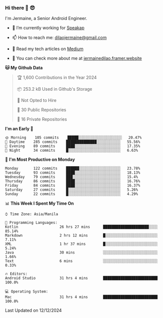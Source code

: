 ### Hi there 👋 😎
I'm Jermaine, a Senior Android Engineer.

- 🔭 I’m currently working for [Speakap](https://www.speakap.com/)

- 📫 How to reach me: dilaojermaine@gmail.com

- 📖 Read my tech articles on [Medium](https://jermainedilao.medium.com/)

- 👀 You can check more about me at [jermainedilao.framer.website](https://jermainedilao.framer.website)

<!--
**jermainedilao/jermainedilao** is a ✨ _special_ ✨ repository because its `README.md` (this file) appears on your GitHub profile.

Here are some ideas to get you started:

- 🔭 I’m currently working on ...
- 🌱 I’m currently learning ...
- 👯 I’m looking to collaborate on ...
- 🤔 I’m looking for help with ...
- 💬 Ask me about ...
- 📫 How to reach me: ...
- 😄 Pronouns: ...
- ⚡ Fun fact: ...
-->

<!--START_SECTION:waka-->
**🐱 My Github Data** 

> 🏆 1,600 Contributions in the Year 2024
 > 
> 📦 253.2 kB Used in Github's Storage 
 > 
> 🚫 Not Opted to Hire
 > 
> 📜 30 Public Repositories 
 > 
> 🔑 16 Private Repositories  
 > 
**I'm an Early 🐤** 

```text
🌞 Morning    105 commits    █████░░░░░░░░░░░░░░░░░░░░   20.47% 
🌆 Daytime    285 commits    ██████████████░░░░░░░░░░░   55.56% 
🌃 Evening    89 commits     ████░░░░░░░░░░░░░░░░░░░░░   17.35% 
🌙 Night      34 commits     █░░░░░░░░░░░░░░░░░░░░░░░░   6.63%

```
📅 **I'm Most Productive on Monday** 

```text
Monday       122 commits    ██████░░░░░░░░░░░░░░░░░░░   23.78% 
Tuesday      93 commits     ████░░░░░░░░░░░░░░░░░░░░░   18.13% 
Wednesday    79 commits     ███░░░░░░░░░░░░░░░░░░░░░░   15.4% 
Thursday     86 commits     ████░░░░░░░░░░░░░░░░░░░░░   16.76% 
Friday       84 commits     ████░░░░░░░░░░░░░░░░░░░░░   16.37% 
Saturday     27 commits     █░░░░░░░░░░░░░░░░░░░░░░░░   5.26% 
Sunday       22 commits     █░░░░░░░░░░░░░░░░░░░░░░░░   4.29%

```


📊 **This Week I Spent My Time On** 

```text
⌚︎ Time Zone: Asia/Manila

💬 Programming Languages: 
Kotlin                   26 hrs 27 mins      █████████████████████░░░░   85.14% 
Markdown                 2 hrs 12 mins       █░░░░░░░░░░░░░░░░░░░░░░░░   7.11% 
XML                      1 hr 37 mins        █░░░░░░░░░░░░░░░░░░░░░░░░   5.24% 
Java                     30 mins             ░░░░░░░░░░░░░░░░░░░░░░░░░   1.66% 
Text                     6 mins              ░░░░░░░░░░░░░░░░░░░░░░░░░   0.33%

🔥 Editors: 
Android Studio           31 hrs 4 mins       █████████████████████████   100.0%

💻 Operating System: 
Mac                      31 hrs 4 mins       █████████████████████████   100.0%

```


 Last Updated on 12/12/2024
<!--END_SECTION:waka-->
